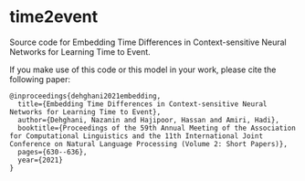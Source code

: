 # time2event
Source code for Embedding Time Differences in Context-sensitive Neural Networks for Learning Time to Event.

If you make use of this code or this model in your work, please cite the following paper:

```
@inproceedings{dehghani2021embedding,
  title={Embedding Time Differences in Context-sensitive Neural Networks for Learning Time to Event},
  author={Dehghani, Nazanin and Hajipoor, Hassan and Amiri, Hadi},
  booktitle={Proceedings of the 59th Annual Meeting of the Association for Computational Linguistics and the 11th International Joint Conference on Natural Language Processing (Volume 2: Short Papers)},
  pages={630--636},
  year={2021}
}
```

